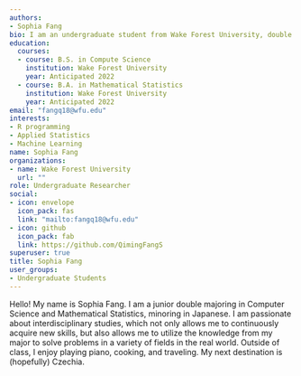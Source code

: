 ```yaml
---
authors:
- Sophia Fang
bio: I am an undergraduate student from Wake Forest University, double majoring in Computer Science and Mathematical Statistics.
education:
  courses:
  - course: B.S. in Compute Science
    institution: Wake Forest University
    year: Anticipated 2022
  - course: B.A. in Mathematical Statistics
    institution: Wake Forest University
    year: Anticipated 2022
email: "fangq18@wfu.edu"
interests:
- R programming
- Applied Statistics
- Machine Learning
name: Sophia Fang
organizations:
- name: Wake Forest University
  url: ""
role: Undergraduate Researcher
social:
- icon: envelope
  icon_pack: fas
  link: "mailto:fangq18@wfu.edu"
- icon: github
  icon_pack: fab
  link: https://github.com/QimingFangS
superuser: true
title: Sophia Fang
user_groups:
- Undergraduate Students
---
```


Hello! My name is Sophia Fang. I am a junior double majoring in Computer Science and Mathematical Statistics, minoring in Japanese. I am passionate about interdisciplinary studies, which not only allows me to continuously acquire new skills, but also allows me to utilize the knowledge from my major to solve problems in a variety of fields in the real world.
Outside of class, I enjoy playing piano, cooking, and traveling. My next destination is (hopefully) Czechia.
